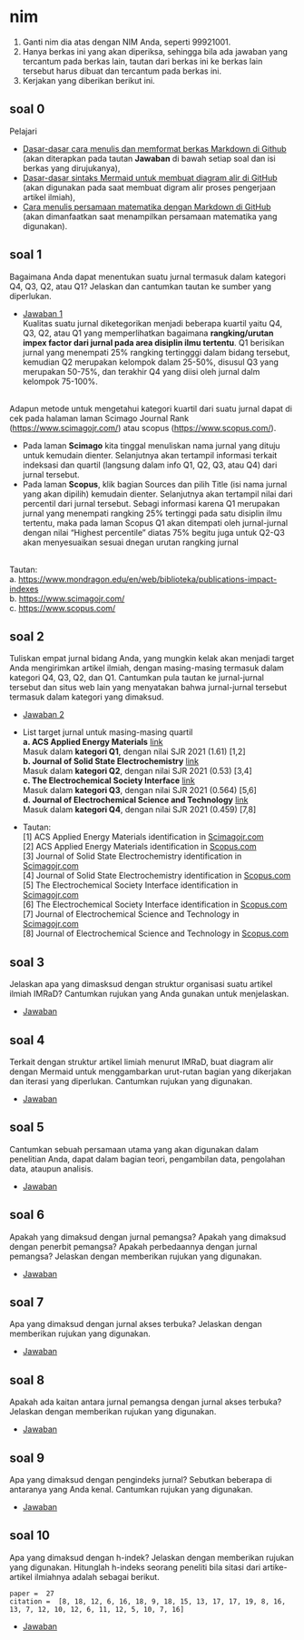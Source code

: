 # nim
1. Ganti nim dia atas dengan NIM Anda, seperti 99921001.
2. Hanya berkas ini yang akan diperiksa, sehingga bila ada jawaban yang tercantum pada berkas lain, tautan dari berkas ini ke berkas lain tersebut harus dibuat dan tercantum pada berkas ini.
3. Kerjakan yang diberikan berikut ini.


## soal 0
Pelajari
+ [Dasar-dasar cara menulis dan memformat berkas Markdown di Github](https://docs.github.com/en/get-started/writing-on-github/getting-started-with-writing-and-formatting-on-github/basic-writing-and-formatting-syntax)<br>(akan diterapkan pada tautan **Jawaban** di bawah setiap soal dan isi berkas yang dirujukanya),
+ [Dasar-dasar sintaks Mermaid untuk membuat diagram alir di GitHub](https://mermaid-js.github.io/mermaid/#/flowchart)<br>
(akan digunakan pada saat membuat digram alir proses pengerjaan artikel ilmiah),
+ [Cara menulis persamaan matematika dengan Markdown di GitHub](https://docs.github.com/en/get-started/writing-on-github/working-with-advanced-formatting/writing-mathematical-expressions)<br>
(akan dimanfaatkan saat menampilkan persamaan matematika yang digunakan).


## soal 1
Bagaimana Anda dapat menentukan suatu jurnal termasuk dalam kategori Q4, Q3, Q2, atau Q1? Jelaskan dan cantumkan tautan ke sumber yang diperlukan.

+ [Jawaban 1]()
<br> Kualitas suatu jurnal diketegorikan menjadi beberapa kuartil yaitu Q4, Q3, Q2, atau Q1 yang memperlihatkan bagaimana **rangking/urutan impex factor dari jurnal pada area disiplin ilmu tertentu**. Q1 berisikan jurnal yang menempati 25% rangking tertingggi dalam bidang tersebut, kemudian Q2 merupakan kelompok dalam 25-50%, disusul Q3 yang merupakan 50-75%, dan terakhir Q4 yang diisi oleh jurnal dalm kelompok 75-100%.

<br> Adapun metode untuk mengetahui kategori kuartil dari suatu jurnal dapat di cek pada halaman laman Scimago Journal Rank (https://www.scimagojr.com/) atau scopus (https://www.scopus.com/).
-	Pada laman **Scimago** kita tinggal menuliskan nama jurnal yang dituju untuk kemudain dienter. Selanjutnya akan tertampil informasi terkait indeksasi dan quartil (langsung dalam info Q1, Q2, Q3, atau Q4) dari jurnal tersebut.
-	Pada laman **Scopus**, klik bagian Sources dan pilih Title (isi nama jurnal yang akan dipilih) kemudain dienter. Selanjutnya akan tertampil nilai dari percentil dari jurnal tersebut. Sebagi informasi karena Q1 merupakan jurnal yang menempati rangking 25% tertinggi pada satu disiplin ilmu tertentu, maka pada laman Scopus Q1 akan ditempati oleh jurnal-jurnal dengan nilai “Highest percentile” diatas 75% begitu juga untuk Q2-Q3 akan menyesuaikan sesuai dnegan urutan rangking jurnal


<br>Tautan:<br>
a.	https://www.mondragon.edu/en/web/biblioteka/publications-impact-indexes<br>
b.	https://www.scimagojr.com/<br>
c.	https://www.scopus.com/



## soal 2
Tuliskan empat jurnal bidang Anda, yang mungkin kelak akan menjadi target Anda mengirimkan artikel ilmiah, dengan masing-masing termasuk dalam kategori Q4, Q3, Q2, dan Q1. Cantumkan pula tautan ke jurnal-jurnal tersebut dan situs web lain yang menyatakan bahwa jurnal-jurnal tersebut termasuk dalam kategori yang dimaksud.

+ [Jawaban 2]()
+ List target jurnal untuk masing-masing quartil <br>
**a. ACS Applied Energy Materials** [link](https://pubs.acs.org/journal/aaemcq)<br>
Masuk dalam **kategori Q1**, dengan nilai SJR 2021 (1.61) [1,2]<br>
**b. Journal of Solid State Electrochemistry** [link](https://www.springer.com/journal/10008)<br> 
Masuk dalam **kategori Q2**, dengan nilai SJR 2021 (0.53) [3,4]<br>
**c. The Electrochemical Society Interface** [link](https://iopscience.iop.org/journal/1944-8783)<br>
Masuk dalam **kategori Q3**, dengan nilai SJR 2021 (0.564) [5,6]<br>
**d. Journal of Electrochemical Science and Technology** [link](https://www.jecst.org/) <br>
Masuk dalam **kategori Q4**, dengan nilai SJR 2021 (0.459) [7,8]<br>

+ Tautan:<br>
[1] ACS Applied Energy Materials identification in [Scimagojr.com](https://www.scimagojr.com/journalsearch.php?q=21100904205&tip=sid&clean=0) <br>
[2] ACS Applied Energy Materials identification in [Scopus.com](https://www.scopus.com/sourceid/21100904205) <br>
[3] Journal of Solid State Electrochemistry identification in [Scimagojr.com](https://www.scimagojr.com/journalsearch.php?q=25199&tip=sid&clean=0) <br>
[4] Journal of Solid State Electrochemistry identification in [Scopus.com](https://www.scopus.com/sourceid/25199) <br>
[5] The Electrochemical Society Interface identification in [Scimagojr.com](https://www.scimagojr.com/journalsearch.php?q=25168&tip=sid&clean=0) <br>
[6] The Electrochemical Society Interface identification in [Scopus.com](https://www.scopus.com/sourceid/25168) <br>
[7] Journal of Electrochemical Science and Technology in [Scimagojr.com](https://www.scimagojr.com/journalsearch.php?q=21100399753&tip=sid&clean=0) <br>
[8] Journal of Electrochemical Science and Technology in [Scopus.com](https://www.scopus.com/sourceid/21100399753)



## soal 3
Jelaskan apa yang dimasksud dengan struktur organisasi suatu artikel ilmiah IMRaD? Cantumkan rujukan yang Anda gunakan untuk menjelaskan.

+ [Jawaban]()


## soal 4
Terkait dengan struktur artikel limiah menurut IMRaD, buat diagram alir dengan Mermaid untuk menggambarkan urut-rutan bagian yang dikerjakan dan iterasi yang diperlukan. Cantumkan rujukan yang digunakan.

+ [Jawaban]()


## soal 5
Cantumkan sebuah persamaan utama yang akan digunakan dalam penelitian Anda, dapat dalam bagian teori, pengambilan data, pengolahan data, ataupun analisis.

+ [Jawaban]()


## soal 6
Apakah yang dimaksud dengan jurnal pemangsa? Apakah yang dimaksud dengan penerbit pemangsa? Apakah perbedaannya dengan jurnal pemangsa? Jelaskan dengan memberikan rujukan yang digunakan.

+ [Jawaban]()


## soal 7
Apa yang dimaksud dengan jurnal akses terbuka? Jelaskan dengan memberikan rujukan yang digunakan.


+ [Jawaban]()


## soal 8
Apakah ada kaitan antara jurnal pemangsa dengan jurnal akses terbuka? Jelaskan dengan memberikan rujukan yang digunakan.

+ [Jawaban]()


## soal 9
Apa yang dimaksud dengan pengindeks jurnal? Sebutkan beberapa di antaranya yang Anda kenal. Cantumkan rujukan yang digunakan.

+ [Jawaban]()


## soal 10
Apa yang dimaksud dengan h-indek? Jelaskan dengan memberikan rujukan yang digunakan. Hitunglah h-indeks seorang peneliti bila sitasi dari artike-artikel ilmiahnya adalah sebagai berikut.

```
paper =  27
citation =  [8, 18, 12, 6, 16, 18, 9, 18, 15, 13, 17, 17, 19, 8, 16, 13, 7, 12, 10, 12, 6, 11, 12, 5, 10, 7, 16] 
```

+ [Jawaban]()
